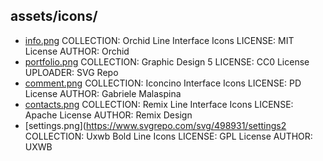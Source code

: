 ## assets/icons/
  - [info.png](https://www.svgrepo.com/svg/509138/info)
    COLLECTION: Orchid Line Interface Icons
    LICENSE: MIT License
    AUTHOR: Orchid
  - [portfolio.png](https://www.svgrepo.com/svg/204294/portfolio)
    COLLECTION: Graphic Design 5
    LICENSE: CC0 License
    UPLOADER: SVG Repo
  - [comment.png](https://www.svgrepo.com/svg/489238/add-comment)
    COLLECTION: Iconcino Interface Icons
    LICENSE: PD License
    AUTHOR: Gabriele Malaspina
  - [contacts.png](https://www.svgrepo.com/svg/346719/contacts)
    COLLECTION: Remix Line Interface Icons
    LICENSE: Apache License
    AUTHOR: Remix Design
  - [settings.png](https://www.svgrepo.com/svg/498931/settings2
    COLLECTION: Uxwb Bold Line Icons
    LICENSE: GPL License
    AUTHOR: UXWB
